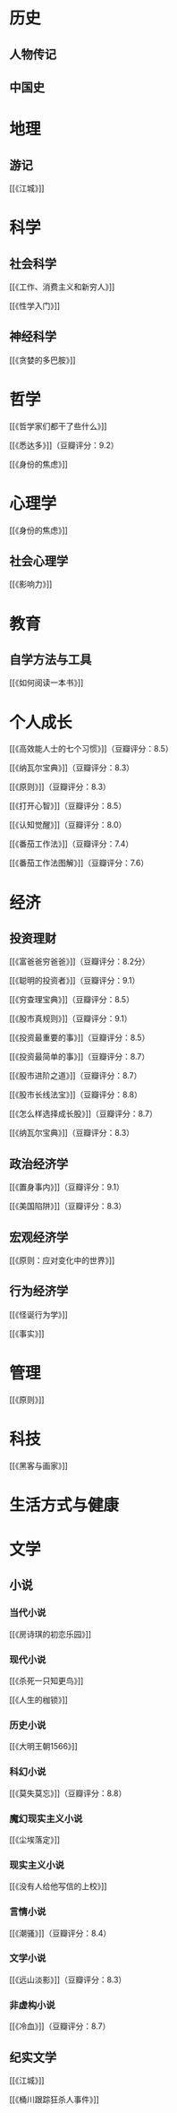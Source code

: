 # 历史

## 人物传记

## 中国史


# 地理

## 游记

[[《江城》]]

# 科学

## 社会科学

[[《工作、消费主义和新穷人》]]

[[《性学入门》]]
## 神经科学

[[《贪婪的多巴胺》]]
# 哲学

[[《哲学家们都干了些什么》]]

[[《悉达多》]]（豆瓣评分：9.2）

[[《身份的焦虑》]]
# 心理学

[[《身份的焦虑》]]

## 社会心理学

[[《影响力》]]

# 教育

## 自学方法与工具

[[《如何阅读一本书》]]

# 个人成长

[[《高效能人士的七个习惯》]]（豆瓣评分：8.5）

[[《纳瓦尔宝典》]]（豆瓣评分：8.3）

[[《原则》]]（豆瓣评分：8.3）

[[《打开心智》]]（豆瓣评分：8.5）

[[《认知觉醒》]]（豆瓣评分：8.0）

[[《番茄工作法》]]（豆瓣评分：7.4）

[[《番茄工作法图解》]]（豆瓣评分：7.6）

# 经济

## 投资理财

[[《富爸爸穷爸爸》]]（豆瓣评分：8.2分）

[[《聪明的投资者》]]（豆瓣评分：9.1）

[[《穷查理宝典》]]（豆瓣评分：8.5）

[[《股市真规则》]]（豆瓣评分：9.1）

[[《投资最重要的事》]]（豆瓣评分：8.5）

[[《投资最简单的事》]]（豆瓣评分：8.7）

[[《股市进阶之道》]]（豆瓣评分：8.7）

[[《股市长线法宝》]]（豆瓣评分：8.8）

[[《怎么样选择成长股》]]（豆瓣评分：8.7）

[[《纳瓦尔宝典》]]（豆瓣评分：8.3）

## 政治经济学

[[《置身事内》]]（豆瓣评分：9.1）

[[《美国陷阱》]]（豆瓣评分：8.3）

## 宏观经济学

[[《原则：应对变化中的世界》]]

## 行为经济学

[[《怪诞行为学》]]

[[《事实》]]

# 管理

[[《原则》]]

# 科技

[[《黑客与画家》]]

# 生活方式与健康​


# 文学
## 小说

### 当代小说

[[《房诗琪的初恋乐园》]]

### 现代小说

[[《杀死一只知更鸟》]]

[[《人生的枷锁》]]

### 历史小说

[[《大明王朝1566》]]

### 科幻小说

[[《莫失莫忘》]]（豆瓣评分：8.8）

### 魔幻现实主义小说

[[《尘埃落定》]]

### 现实主义小说

[[《没有人给他写信的上校》]]

### 言情小说

[[《潮骚》]]（豆瓣评分：8.4）

### 文学小说

[[《远山淡影》]]（豆瓣评分：8.3）

### 非虚构小说

[[《冷血》]]（豆瓣评分：8.7）

## 纪实文学

[[《江城》]]

[[《桶川跟踪狂杀人事件》]]